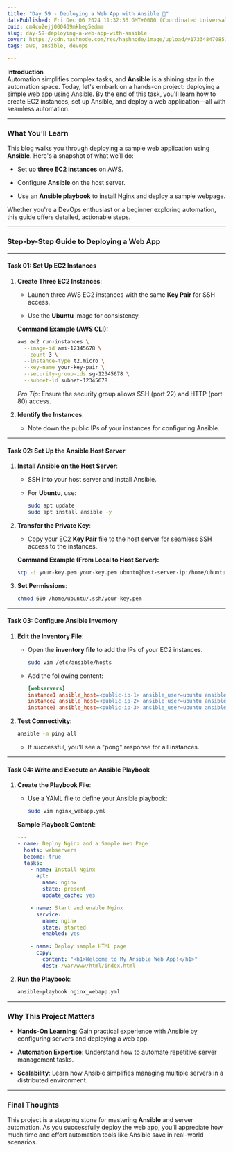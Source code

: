 ```yaml
---
title: "Day 59 - Deploying a Web App with Ansible 🚀"
datePublished: Fri Dec 06 2024 11:32:36 GMT+0000 (Coordinated Universal Time)
cuid: cm4co2ejj000409mkheg5edmm
slug: day-59-deploying-a-web-app-with-ansible
cover: https://cdn.hashnode.com/res/hashnode/image/upload/v1733484708510/bf0dab00-d65f-4f48-b66f-2133f273abc9.webp
tags: aws, ansible, devops

---
```


I**ntroduction**  
Automation simplifies complex tasks, and **Ansible** is a shining star in the automation space. Today, let's embark on a hands-on project: deploying a simple web app using Ansible. By the end of this task, you'll learn how to create EC2 instances, set up Ansible, and deploy a web application—all with seamless automation.

---

### **What You’ll Learn**

This blog walks you through deploying a sample web application using **Ansible**. Here's a snapshot of what we’ll do:

* Set up **three EC2 instances** on AWS.
    
* Configure **Ansible** on the host server.
    
* Use an **Ansible playbook** to install Nginx and deploy a sample webpage.
    

Whether you're a DevOps enthusiast or a beginner exploring automation, this guide offers detailed, actionable steps.

---

### **Step-by-Step Guide to Deploying a Web App**

---

#### **Task 01: Set Up EC2 Instances**

1. **Create Three EC2 Instances**:
    
    * Launch three AWS EC2 instances with the same **Key Pair** for SSH access.
        
    * Use the **Ubuntu** image for consistency.
        
    
    **Command Example (AWS CLI):**
    
    ```bash
    aws ec2 run-instances \
      --image-id ami-12345678 \
      --count 3 \
      --instance-type t2.micro \
      --key-name your-key-pair \
      --security-group-ids sg-12345678 \
      --subnet-id subnet-12345678
    ```
    
    *Pro Tip*: Ensure the security group allows SSH (port 22) and HTTP (port 80) access.
    
2. **Identify the Instances**:
    
    * Note down the public IPs of your instances for configuring Ansible.
        

---

#### **Task 02: Set Up the Ansible Host Server**

1. **Install Ansible on the Host Server**:
    
    * SSH into your host server and install Ansible.
        
    * For **Ubuntu**, use:
        
        ```bash
        sudo apt update
        sudo apt install ansible -y
        ```
        
2. **Transfer the Private Key**:
    
    * Copy your EC2 **Key Pair** file to the host server for seamless SSH access to the instances.
        
    
    **Command Example (From Local to Host Server):**
    
    ```bash
    scp -i your-key.pem your-key.pem ubuntu@host-server-ip:/home/ubuntu/.ssh/
    ```
    
3. **Set Permissions**:
    
    ```bash
    chmod 600 /home/ubuntu/.ssh/your-key.pem
    ```
    

---

#### **Task 03: Configure Ansible Inventory**

1. **Edit the Inventory File**:
    
    * Open the **inventory file** to add the IPs of your EC2 instances.
        
        ```bash
        sudo vim /etc/ansible/hosts
        ```
        
    * Add the following content:
        
        ```ini
        [webservers]
        instance1 ansible_host=<public-ip-1> ansible_user=ubuntu ansible_ssh_private_key_file=/home/ubuntu/.ssh/your-key.pem
        instance2 ansible_host=<public-ip-2> ansible_user=ubuntu ansible_ssh_private_key_file=/home/ubuntu/.ssh/your-key.pem
        instance3 ansible_host=<public-ip-3> ansible_user=ubuntu ansible_ssh_private_key_file=/home/ubuntu/.ssh/your-key.pem
        ```
        
2. **Test Connectivity**:
    
    ```bash
    ansible -m ping all
    ```
    
    * If successful, you'll see a "pong" response for all instances.
        

---

#### **Task 04: Write and Execute an Ansible Playbook**

1. **Create the Playbook File**:
    
    * Use a YAML file to define your Ansible playbook:
        
        ```bash
        sudo vim nginx_webapp.yml
        ```
        
    
    **Sample Playbook Content**:
    
    ```yaml
    ---
    - name: Deploy Nginx and a Sample Web Page
      hosts: webservers
      become: true
      tasks:
        - name: Install Nginx
          apt:
            name: nginx
            state: present
            update_cache: yes
    
        - name: Start and enable Nginx
          service:
            name: nginx
            state: started
            enabled: yes
    
        - name: Deploy sample HTML page
          copy:
            content: "<h1>Welcome to My Ansible Web App!</h1>"
            dest: /var/www/html/index.html
    ```
    
2. **Run the Playbook**:
    
    ```bash
    ansible-playbook nginx_webapp.yml
    ```
    

---

### **Why This Project Matters**

* **Hands-On Learning**: Gain practical experience with Ansible by configuring servers and deploying a web app.
    
* **Automation Expertise**: Understand how to automate repetitive server management tasks.
    
* **Scalability**: Learn how Ansible simplifies managing multiple servers in a distributed environment.
    

---

### **Final Thoughts**

This project is a stepping stone for mastering **Ansible** and server automation. As you successfully deploy the web app, you’ll appreciate how much time and effort automation tools like Ansible save in real-world scenarios.